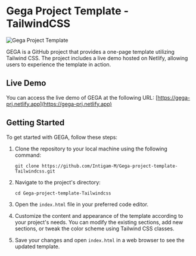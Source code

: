 # Gega Project Template - TailwindCSS

![Gega Project Template](https://github.com/Intigam-M/Gega-project-template-Tailwindcss/gega-project.png)

GEGA is a GitHub project that provides a one-page template utilizing Tailwind CSS. The project includes a live demo hosted on Netlify, allowing users to experience the template in action.

## Live Demo

You can access the live demo of GEGA at the following URL: [https://gega-prj.netlify.app](https://gega-prj.netlify.app)

## Getting Started

To get started with GEGA, follow these steps:

1. Clone the repository to your local machine using the following command:
   ```
   git clone https://github.com/Intigam-M/Gega-project-template-Tailwindcss.git
   ```

2. Navigate to the project's directory:
   ```
   cd Gega-project-template-Tailwindcss
   ```

3. Open the `index.html` file in your preferred code editor.

4. Customize the content and appearance of the template according to your project's needs. You can modify the existing sections, add new sections, or tweak the color scheme using Tailwind CSS classes.

5. Save your changes and open `index.html` in a web browser to see the updated template.